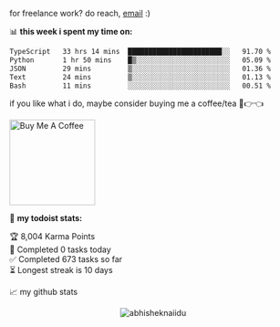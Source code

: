 for freelance work? do reach, [email](mailto:abhishknads.work@gmail.com) :)

📊 **this week i spent my time on:**
<!--START_SECTION:waka-->

```txt
TypeScript   33 hrs 14 mins  ███████████████████████░░   91.70 %
Python       1 hr 50 mins    █▒░░░░░░░░░░░░░░░░░░░░░░░   05.09 %
JSON         29 mins         ▒░░░░░░░░░░░░░░░░░░░░░░░░   01.36 %
Text         24 mins         ▒░░░░░░░░░░░░░░░░░░░░░░░░   01.13 %
Bash         11 mins         ░░░░░░░░░░░░░░░░░░░░░░░░░   00.51 %
```

<!--END_SECTION:waka-->

if you like what i do, maybe consider buying me a coffee/tea 🥺👉👈

<a href="https://www.buymeacoffee.com/abhisheknaiidu" target="_blank"><img src="https://cdn.buymeacoffee.com/buttons/v2/default-red.png" alt="Buy Me A Coffee" width="150" ></a>

🚧 **my todoist stats:**
<!-- TODO-IST:START -->
🏆  8,004 Karma Points           
🌸  Completed 0 tasks today           
✅  Completed 673 tasks so far           
⏳  Longest streak is 10 days
<!-- TODO-IST:END -->


📈 my github stats

<p align="center"> <img src="https://github-readme-stats.vercel.app/api?username=abhisheknaiidu&show_icons=true&theme=gotham" alt="abhisheknaiidu" />




